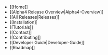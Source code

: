 * [[Home]]
* [[Alpha4 Release Overview|Alpha4-Overview]]
* [[All Releases|Releases]]
* [[Installation]]
* [[Tutorials]]
* [[Contact]]
* [[Contributing]]
* [[Developer Guide|Developer-Guide]]
* [[Roadmap]]

